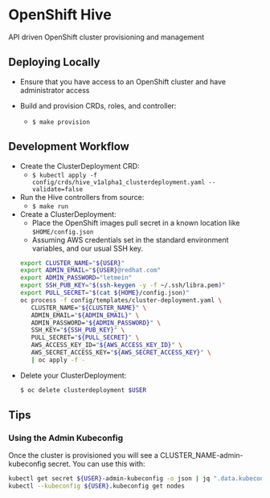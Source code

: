 # OpenShift Hive
API driven OpenShift cluster provisioning and management

## Deploying Locally

* Ensure that you have access to an OpenShift cluster and have administrator access

* Build and provision CRDs, roles, and controller:
   * `$ make provision`

## Development Workflow

* Create the ClusterDeployment CRD:
  * `$ kubectl apply -f config/crds/hive_v1alpha1_clusterdeployment.yaml --validate=false`
* Run the Hive controllers from source:
  * `$ make run`
* Create a ClusterDeployment:
  * Place the OpenShift images pull secret in a known location like `$HOME/config.json`
  * Assuming AWS credentials set in the standard environment variables, and our usual SSH key.
  ```bash
  export CLUSTER_NAME="${USER}"
  export ADMIN_EMAIL="${USER}@redhat.com"
  export ADMIN_PASSWORD="letmein"
  export SSH_PUB_KEY="$(ssh-keygen -y -f ~/.ssh/libra.pem)"
  export PULL_SECRET="$(cat ${HOME}/config.json)"
  oc process -f config/templates/cluster-deployment.yaml \
     CLUSTER_NAME="${CLUSTER_NAME}" \
     ADMIN_EMAIL="${ADMIN_EMAIL}" \
     ADMIN_PASSWORD="${ADMIN_PASSWORD}" \
     SSH_KEY="${SSH_PUB_KEY}" \
     PULL_SECRET="${PULL_SECRET}" \
     AWS_ACCESS_KEY_ID="${AWS_ACCESS_KEY_ID}" \
     AWS_SECRET_ACCESS_KEY="${AWS_SECRET_ACCESS_KEY}" \
     | oc apply -f -
  ```
* Delete your ClusterDeployment:
  ```bash
  $ oc delete clusterdeployment $USER
  ```

## Tips

### Using the Admin Kubeconfig

Once the cluster is provisioned you will see a CLUSTER_NAME-admin-kubeconfig secret. You can use this with:

```bash
kubectl get secret ${USER}-admin-kubeconfig -o json | jq ".data.kubeconfig" -r | base64 -d > ${USER}.kubeconfig
kubectl --kubeconfig ${USER}.kubeconfig get nodes
```
